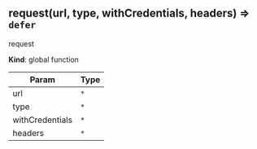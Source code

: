 <a name="request"></a>

## request(url, type, withCredentials, headers) ⇒ <code>defer</code>
request

**Kind**: global function  

| Param | Type |
| --- | --- |
| url | <code>\*</code> | 
| type | <code>\*</code> | 
| withCredentials | <code>\*</code> | 
| headers | <code>\*</code> | 

